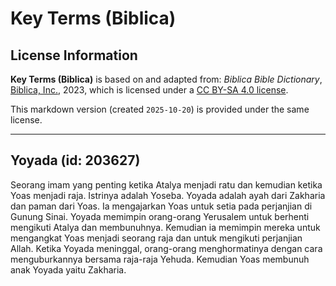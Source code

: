 # Key Terms (Biblica)

## License Information

**Key Terms (Biblica)** is based on and adapted from: _Biblica Bible Dictionary_, [Biblica, Inc.](https://www.biblica.com/), 2023, which is licensed under a [CC BY-SA 4.0 license](https://creativecommons.org/licenses/by-sa/4.0/legalcode.en).

This markdown version (created `2025-10-20`) is provided under the same license.



--------------------------------

## Yoyada (id: 203627)

Seorang imam yang penting ketika Atalya menjadi ratu dan kemudian ketika Yoas menjadi raja. Istrinya adalah Yoseba. Yoyada adalah ayah dari Zakharia dan paman dari Yoas. Ia mengajarkan Yoas untuk setia pada perjanjian di Gunung Sinai. Yoyada memimpin orang\-orang Yerusalem untuk berhenti mengikuti Atalya dan membunuhnya. Kemudian ia memimpin mereka untuk mengangkat Yoas menjadi seorang raja dan untuk mengikuti perjanjian Allah. Ketika Yoyada meninggal, orang\-orang menghormatinya dengan cara menguburkannya bersama raja\-raja Yehuda. Kemudian Yoas membunuh anak Yoyada yaitu Zakharia.


